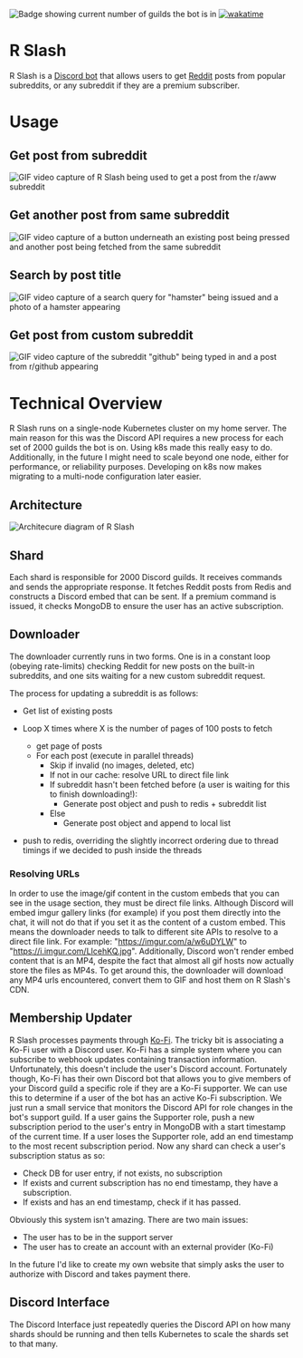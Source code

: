 ![Badge showing current number of guilds the bot is in](https://img.shields.io/badge/dynamic/json?url=https%3A%2F%2Fr-slash.b-cdn.net%2Fapi%2Fguild_count&query=%24.guild_count&logo=discord&label=Guild%20Count&labelColor=hex(5865F2a)) [![wakatime](https://wakatime.com/badge/github/MurrayGroves/R-Slash.svg)](https://wakatime.com/badge/github/MurrayGroves/R-Slash)

# R Slash
R Slash is a [Discord bot](https://discord.com) that allows users to get [Reddit](https://reddit.com) posts from popular subreddits, or any subreddit if they are a premium subscriber.

# Usage
## Get post from subreddit
![GIF video capture of R Slash being used to get a post from the r/aww subreddit](docs/get-resized.gif)

## Get another post from same subreddit
![GIF video capture of a button underneath an existing post being pressed and another post being fetched from the same subreddit](docs/repeat-resized.gif)

## Search by post title
![GIF video capture of a search query for "hamster" being issued and a photo of a hamster appearing](docs/search-resized.gif)

## Get post from custom subreddit
![GIF video capture of the subreddit "github" being typed in and a post from r/github appearing](docs/custom-resized.gif)

# Technical Overview
R Slash runs on a single-node Kubernetes cluster on my home server. The main reason for this was the Discord API requires a new process for each set of 2000 guilds the bot is on. Using k8s made this really easy to do. Additionally, in the future I might need to scale beyond one node, either for performance, or reliability purposes. Developing on k8s now makes migrating to a multi-node configuration later easier.

## Architecture
![Architecure diagram of R Slash](docs/r-slash-architecture.drawio.svg)

## Shard
Each shard is responsible for 2000 Discord guilds. It receives commands and sends the appropriate response. It fetches Reddit posts from Redis and constructs a Discord embed that can be sent. If a premium command is issued, it checks MongoDB to ensure the user has an active subscription.

## Downloader
The downloader currently runs in two forms. One is in a constant loop (obeying rate-limits) checking Reddit for new posts on the built-in subreddits, and one sits waiting for a new custom subreddit request.

The process for updating a subreddit is as follows:

- Get list of existing posts
- Loop X times where X is the number of pages of 100 posts to fetch
  - get page of posts
  - For each post (execute in parallel threads)
    - Skip if invalid (no images, deleted, etc)
    - If not in our cache: resolve URL to direct file link
    - If subreddit hasn't been fetched before (a user is waiting for this to finish downloading!):
      - Generate post object and push to redis + subreddit list
    - Else
      - Generate post object and append to local list

- push to redis, overriding the slightly incorrect ordering due to thread timings if we decided to push inside the threads

### Resolving URLs
In order to use the image/gif content in the custom embeds that you can see in the usage section, they must be direct file links. Although Discord will embed imgur gallery links (for example) if you post them directly into the chat, it will not do that if you set it as the content of a custom embed. This means the downloader needs to talk to different site APIs to resolve to a direct file link. For example: "https://imgur.com/a/w6uDYLW" to "https://i.imgur.com/LIcehKQ.jpg". Additionally, Discord won't render embed content that is an MP4, despite the fact that almost all gif hosts now actually store the files as MP4s. To get around this, the downloader will download any MP4 urls encountered, convert them to GIF and host them on R Slash's CDN.

## Membership Updater
R Slash processes payments through [Ko-Fi](https://ko-fi.com/rslash). The tricky bit is associating a Ko-Fi user with a Discord user. Ko-Fi has a simple system where you can subscribe to webhook updates containing transaction information. Unfortunately, this doesn't include the user's Discord account. Fortunately though, Ko-Fi has their own Discord bot that allows you to give members of your Discord guild a specific role if they are a Ko-Fi supporter. We can use this to determine if a user of the bot has an active Ko-Fi subscription. We just run a small service that monitors the Discord API for role changes in the bot's support guild. If a user gains the Supporter role, push a new subscription period to the user's entry in MongoDB with a start timestamp of the current time. If a user loses the Supporter role, add an end timestamp to the most recent subscription period. Now any shard can check a user's subscription status as so:
- Check DB for user entry, if not exists, no subscription
- If exists and current subscription has no end timestamp, they have a subscription.
- If exists and has an end timestamp, check if it has passed.

Obviously this system isn't amazing. There are two main issues:
- The user has to be in the support server
- The user has to create an account with an external provider (Ko-Fi)

In the future I'd like to create my own website that simply asks the user to authorize with Discord and takes payment there.

## Discord Interface
The Discord Interface just repeatedly queries the Discord API on how many shards should be running and then tells Kubernetes to scale the shards set to that many.